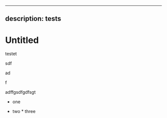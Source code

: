 ***

## description: tests

# Untitled

testet

sdf

ad

f

adffgsdfgdfsgt

*   one

  *   two
    *   three
